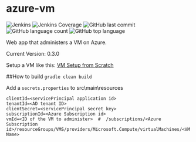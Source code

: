 # azure-vm
![Jenkins](https://img.shields.io/jenkins/build/http/trevorism-build.eastus.cloudapp.azure.com/azure-vm)
![Jenkins Coverage](https://img.shields.io/jenkins/coverage/jacoco/http/trevorism-build.eastus.cloudapp.azure.com/azure-vm)
![GitHub last commit](https://img.shields.io/github/last-commit/trevorism/azure-vm)
![GitHub language count](https://img.shields.io/github/languages/count/trevorism/azure-vm)
![GitHub top language](https://img.shields.io/github/languages/top/trevorism/azure-vm)

Web app that administers a VM on Azure. 

Current Version: 0.3.0

Setup a VM like this: [VM Setup from Scratch](https://github.com/trevorism/azure-vm/blob/master/SetupSteps.txt)

##How to build
`gradle clean build`

Add a `secrets.properties` to src\main\resources

```
clientId=<servicePrincipal application id>
tenantId=<AD tenant ID>
clientSecret=<servicePrincipal secret key>
subscriptionId=<Azure Subscription id>
vmId=<ID of the VM to administer>  #  /subscriptions/<Azure Subscription id>/resourceGroups/VMS/providers/Microsoft.Compute/virtualMachines/<VM Name>
```


